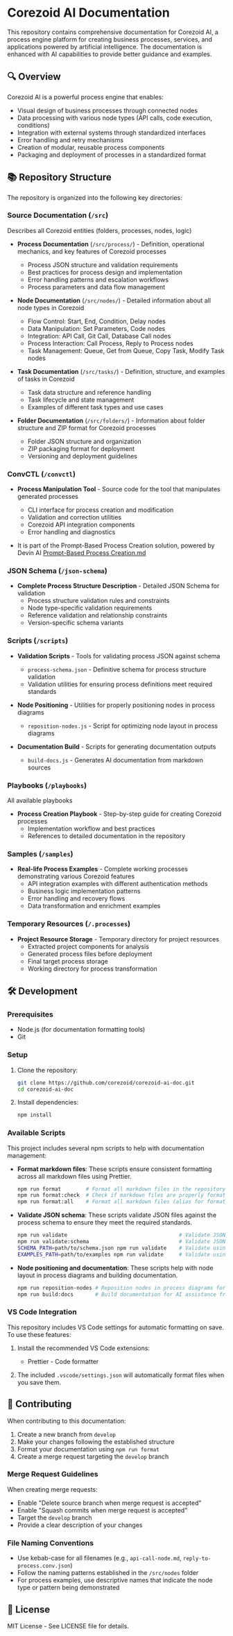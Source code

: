 # Corezoid AI Documentation

This repository contains comprehensive documentation for Corezoid AI, a process engine platform for
creating business processes, services, and applications powered by artificial intelligence. The documentation is enhanced with AI capabilities to provide better guidance and examples.

## 🔍 Overview

Corezoid AI is a powerful process engine that enables:
- Visual design of business processes through connected nodes
- Data processing with various node types (API calls, code execution, conditions)
- Integration with external systems through standardized interfaces
- Error handling and retry mechanisms
- Creation of modular, reusable process components
- Packaging and deployment of processes in a standardized format

## 📚 Repository Structure

The repository is organized into the following key directories:

### Source Documentation (`/src`)
Describes all Corezoid entities (folders, processes, nodes, logic)

- **Process Documentation** (`/src/process/`) - Definition, operational mechanics, and key features of Corezoid processes
  - Process JSON structure and validation requirements
  - Best practices for process design and implementation
  - Error handling patterns and escalation workflows
  - Process parameters and data flow management

- **Node Documentation** (`/src/nodes/`) - Detailed information about all node types in Corezoid
  - Flow Control: Start, End, Condition, Delay nodes
  - Data Manipulation: Set Parameters, Code nodes
  - Integration: API Call, Git Call, Database Call nodes
  - Process Interaction: Call Process, Reply to Process nodes
  - Task Management: Queue, Get from Queue, Copy Task, Modify Task nodes

- **Task Documentation** (`/src/tasks/`) - Definition, structure, and examples of tasks in Corezoid
  - Task data structure and reference handling
  - Task lifecycle and state management
  - Examples of different task types and use cases

- **Folder Documentation** (`/src/folders/`) - Information about folder structure and ZIP format for Corezoid processes
  - Folder JSON structure and organization
  - ZIP packaging format for deployment
  - Versioning and deployment guidelines

  
### ConvCTL (`/convctl`)
- **Process Manipulation Tool** - Source code for the tool that manipulates generated processes
  - CLI interface for process creation and modification
  - Validation and correction utilities
  - Corezoid API integration components
  - Error handling and diagnostics
    
- It is part of the Prompt-Based Process Creation solution, powered by Devin AI
    [Prompt-Based Process Creation.md](./Prompt-Based%20Process%20Creation.md)



### JSON Schema (`/json-schema`)
- **Complete Process Structure Description** - Detailed JSON Schema for validation
  - Process structure validation rules and constraints
  - Node type-specific validation requirements
  - Reference validation and relationship constraints
  - Version-specific schema variants

  
### Scripts (`/scripts`)

- **Validation Scripts** - Tools for validating process JSON against schema
  - `process-schema.json` - Definitive schema for process structure validation
  - Validation utilities for ensuring process definitions meet required standards

- **Node Positioning** - Utilities for properly positioning nodes in process diagrams
  - `reposition-nodes.js` - Script for optimizing node layout in process diagrams

- **Documentation Build** - Scripts for generating documentation outputs
  - `build-docs.js` - Generates AI documentation from markdown sources

### Playbooks (`/playbooks`)
All available playbooks
- **Process Creation Playbook** - Step-by-step guide for creating Corezoid processes
  - Implementation workflow and best practices
  - References to detailed documentation in the repository


### Samples (`/samples`)
- **Real-life Process Examples** - Complete working processes demonstrating various Corezoid features
  - API integration examples with different authentication methods
  - Business logic implementation patterns
  - Error handling and recovery flows
  - Data transformation and enrichment examples

### Temporary Resources (`/.processes`)
- **Project Resource Storage** - Temporary directory for project resources
  - Extracted project components for analysis
  - Generated process files before deployment
  - Final target process storage
  - Working directory for process transformation

## 🛠️ Development

### Prerequisites

- Node.js (for documentation formatting tools)
- Git

### Setup

1. Clone the repository:

   ```bash
   git clone https://github.com/corezoid/corezoid-ai-doc.git
   cd corezoid-ai-doc
   ```

2. Install dependencies:
   ```bash
   npm install
   ```

### Available Scripts

This project includes several npm scripts to help with documentation management:

- **Format markdown files**:
  These scripts ensure consistent formatting across all markdown files using Prettier.

  ```bash
  npm run format        # Format all markdown files in the repository
  npm run format:check  # Check if markdown files are properly formatted without making changes
  npm run format:all    # Format all markdown files (alias for format)
  ```

- **Validate JSON schema**:
  These scripts validate JSON files against the process schema to ensure they meet the required standards.

  ```bash
  npm run validate                                    # Validate JSON schema (alias for validate:schema)
  npm run validate:schema                             # Validate JSON examples against schema using default paths
  SCHEMA_PATH=path/to/schema.json npm run validate    # Validate using custom schema path
  EXAMPLES_PATH=path/to/examples npm run validate     # Validate using custom examples path
  ```

- **Node positioning and documentation**:
  These scripts help with node layout in process diagrams and building documentation.
  
  ```bash
  npm run reposition-nodes # Reposition nodes in process diagrams for optimal layout
  npm run build:docs       # Build documentation for AI assistance from markdown sources
  ```

### VS Code Integration

This repository includes VS Code settings for automatic formatting on save. To use these features:

1. Install the recommended VS Code extensions:

   - Prettier - Code formatter

2. The included `.vscode/settings.json` will automatically format files when you save them.

## 🤝 Contributing

When contributing to this documentation:

1. Create a new branch from `develop`
2. Make your changes following the established structure
3. Format your documentation using `npm run format`
4. Create a merge request targeting the `develop` branch

### Merge Request Guidelines

When creating merge requests:

- Enable "Delete source branch when merge request is accepted"
- Enable "Squash commits when merge request is accepted"
- Target the `develop` branch
- Provide a clear description of your changes

### File Naming Conventions

- Use kebab-case for all filenames (e.g., `api-call-node.md`, `reply-to-process.conv.json`)
- Follow the naming patterns established in the `/src/nodes` folder
- For process examples, use descriptive names that indicate the node type or pattern being
  demonstrated

## 📄 License

MIT License - See LICENSE file for details.

